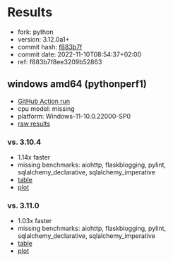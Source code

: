 # Results

- fork: python
- version: 3.12.0a1+
- commit hash: [f883b7f](https://github.com/python/cpython/commit/f883b7f)
- commit date: 2022-11-10T08:54:37+02:00
- ref: f883b7f8ee3209b52863

## windows amd64 (pythonperf1)

- [GitHub Action run](https://github.com/faster-cpython/benchmarking/actions/runs/4610010384)
- cpu model: missing
- platform: Windows-11-10.0.22000-SP0
- [raw results](bm-20221110-pythonperf1-amd64-python-f883b7f8ee3209b52863-3.12.0a1%2B-f883b7f.json)

### vs. 3.10.4

- 1.14x faster
- missing benchmarks: aiohttp, flaskblogging, pylint, sqlalchemy_declarative, sqlalchemy_imperative
- [table](bm-20221110-pythonperf1-amd64-python-f883b7f8ee3209b52863-3.12.0a1%2B-f883b7f-vs-3.10.4.md)
- [plot](bm-20221110-pythonperf1-amd64-python-f883b7f8ee3209b52863-3.12.0a1%2B-f883b7f-vs-3.10.4.png)

### vs. 3.11.0

- 1.03x faster
- missing benchmarks: aiohttp, flaskblogging, pylint, sqlalchemy_declarative, sqlalchemy_imperative
- [table](bm-20221110-pythonperf1-amd64-python-f883b7f8ee3209b52863-3.12.0a1%2B-f883b7f-vs-3.11.0.md)
- [plot](bm-20221110-pythonperf1-amd64-python-f883b7f8ee3209b52863-3.12.0a1%2B-f883b7f-vs-3.11.0.png)

